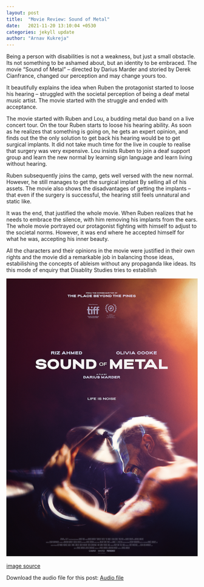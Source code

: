 ```yaml
---
layout: post
title:  "Movie Review: Sound of Metal"
date:   2021-11-20 13:10:04 +0530
categories: jekyll update
author: "Arnav Kukreja"
---
```


Being a person with disabilities is not a weakness, but just a small obstacle. Its not something to be ashamed about, but an identity to be embraced. The movie “Sound of Metal” – directed by Darius Marder and storied by Derek Cianfrance, changed our perception and may change yours too.

It beautifully explains the idea when Ruben the protagonist started to loose his hearing – struggled with the societal perception of being a deaf metal music artist. The movie started with the struggle and ended with acceptance.

The movie started with Ruben and Lou, a budding metal duo band on a live concert tour. On the tour Ruben starts to loose his hearing ability. As soon as he realizes that something is going on, he gets an expert opinion, and finds out the the only solution to get back his hearing would be to get surgical implants. It did not take much time for the live in couple to realise that surgery was very expensive. Lou insists Ruben to join a deaf support group and learn the new normal by learning sign language and learn living without hearing.

Ruben subsequently joins the camp, gets well versed with the new normal. However, he still manages to get the surgical implant By selling all of his assets. The movie also shows the disadvantages of getting the implants – that even if the surgery is successful, the hearing still feels unnatural and static like.

It was the end, that justified the whole movie. When Ruben realizes that he needs to embrace the silence, with him removing his implants from the ears. The whole movie portrayed our protagonist fighting with himself to adjust to the societal norms. However, it was end where he accepted himself for what he was, accepting his inner beauty.

All the characters and their opinions in the movie were justified in their own rights and the movie did a remarkable job in balancing those ideas, estabilishing the concepts of ableism without any propaganda like ideas. Its this mode of enquiry that Disablity Studies tries to estabilish

![Sound-of-metal]( /assets/images/test.png "Poster: Sound of Metal")

[image source](https://www.bandwagon.asia/articles/riz-ahmed-drama-sound-of-metal-to-be-screened-at-singapore-the-projector-in-april-2021-music-film)

Download the audio file for this post: [Audio file](assets/audio/som.mp3)